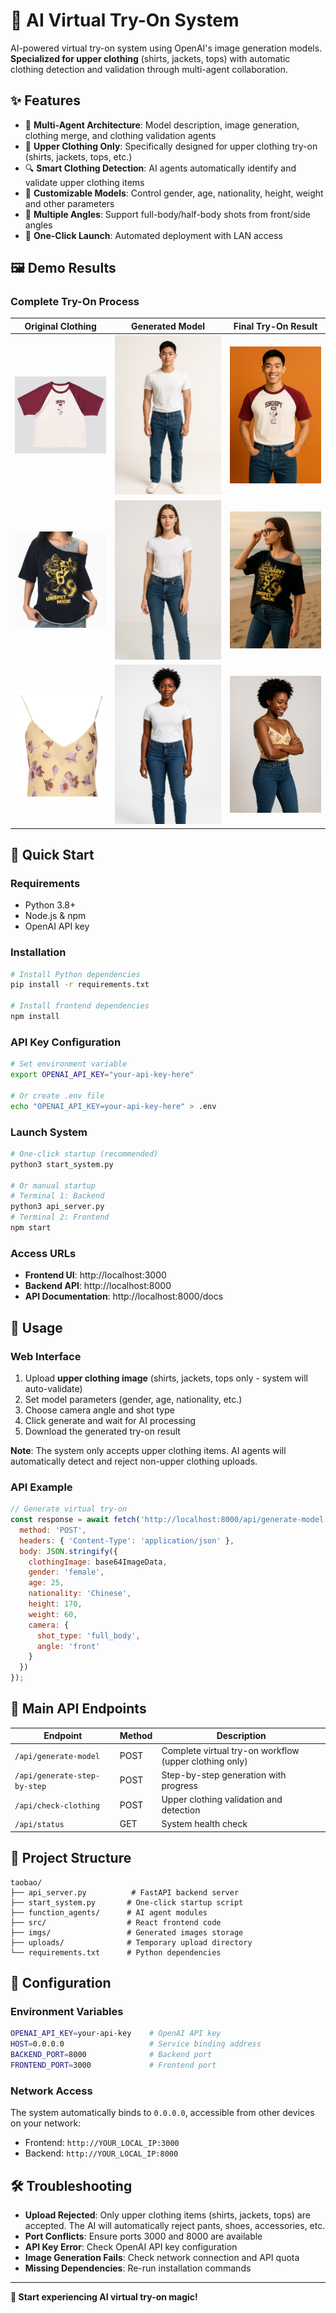 # 🎨 AI Virtual Try-On System

AI-powered virtual try-on system using OpenAI's image generation models. **Specialized for upper clothing** (shirts, jackets, tops) with automatic clothing detection and validation through multi-agent collaboration.

## ✨ Features

- 🤖 **Multi-Agent Architecture**: Model description, image generation, clothing merge, and clothing validation agents
- 👕 **Upper Clothing Only**: Specifically designed for upper clothing try-on (shirts, jackets, tops, etc.)
- 🔍 **Smart Clothing Detection**: AI agents automatically identify and validate upper clothing items
- 🎯 **Customizable Models**: Control gender, age, nationality, height, weight and other parameters
- 📸 **Multiple Angles**: Support full-body/half-body shots from front/side angles
- 🚀 **One-Click Launch**: Automated deployment with LAN access

## 🖼️ Demo Results

### Complete Try-On Process
| Original Clothing | Generated Model | Final Try-On Result |
|-------------------|-----------------|---------------------|
| ![Clothing](./imgs/examples/cloth1.jpg) | ![Model](./imgs/examples/model1.jpg) | ![Result](./imgs/examples/result1.jpg) |
| ![Clothing](./imgs/examples/cloth2.png) | ![Model](./imgs/examples/model2.jpg) | ![Result](./imgs/examples/result2.jpg) |
| ![Clothing](./imgs/examples/cloth3.png) | ![Model](./imgs/examples/model3.jpg) | ![Result](./imgs/examples/result3.jpg) |

## 🚀 Quick Start

### Requirements
- Python 3.8+
- Node.js & npm
- OpenAI API key

### Installation
```bash
# Install Python dependencies
pip install -r requirements.txt

# Install frontend dependencies
npm install
```

### API Key Configuration
```bash
# Set environment variable
export OPENAI_API_KEY="your-api-key-here"

# Or create .env file
echo "OPENAI_API_KEY=your-api-key-here" > .env
```

### Launch System
```bash
# One-click startup (recommended)
python3 start_system.py

# Or manual startup
# Terminal 1: Backend
python3 api_server.py
# Terminal 2: Frontend
npm start
```

### Access URLs
- **Frontend UI**: http://localhost:3000
- **Backend API**: http://localhost:8000
- **API Documentation**: http://localhost:8000/docs

## 📱 Usage

### Web Interface
1. Upload **upper clothing image** (shirts, jackets, tops only - system will auto-validate)
2. Set model parameters (gender, age, nationality, etc.)
3. Choose camera angle and shot type
4. Click generate and wait for AI processing
5. Download the generated try-on result

**Note**: The system only accepts upper clothing items. AI agents will automatically detect and reject non-upper clothing uploads.

### API Example
```javascript
// Generate virtual try-on
const response = await fetch('http://localhost:8000/api/generate-model', {
  method: 'POST',
  headers: { 'Content-Type': 'application/json' },
  body: JSON.stringify({
    clothingImage: base64ImageData,
    gender: 'female',
    age: 25,
    nationality: 'Chinese',
    height: 170,
    weight: 60,
    camera: {
      shot_type: 'full_body',
      angle: 'front'
    }
  })
});
```

## 📡 Main API Endpoints

| Endpoint | Method | Description |
|----------|--------|-------------|
| `/api/generate-model` | POST | Complete virtual try-on workflow (upper clothing only) |
| `/api/generate-step-by-step` | POST | Step-by-step generation with progress |
| `/api/check-clothing` | POST | Upper clothing validation and detection |
| `/api/status` | GET | System health check |

## 📁 Project Structure

```
taobao/
├── api_server.py          # FastAPI backend server
├── start_system.py       # One-click startup script
├── function_agents/      # AI agent modules
├── src/                  # React frontend code
├── imgs/                 # Generated images storage
├── uploads/              # Temporary upload directory
└── requirements.txt      # Python dependencies
```

## 🔧 Configuration

### Environment Variables
```bash
OPENAI_API_KEY=your-api-key    # OpenAI API key
HOST=0.0.0.0                   # Service binding address
BACKEND_PORT=8000              # Backend port
FRONTEND_PORT=3000             # Frontend port
```

### Network Access
The system automatically binds to `0.0.0.0`, accessible from other devices on your network:
- Frontend: `http://YOUR_LOCAL_IP:3000`
- Backend: `http://YOUR_LOCAL_IP:8000`

## 🛠️ Troubleshooting

- **Upload Rejected**: Only upper clothing items (shirts, jackets, tops) are accepted. The AI will automatically reject pants, shoes, accessories, etc.
- **Port Conflicts**: Ensure ports 3000 and 8000 are available
- **API Key Error**: Check OpenAI API key configuration
- **Image Generation Fails**: Check network connection and API quota
- **Missing Dependencies**: Re-run installation commands

---

**🎯 Start experiencing AI virtual try-on magic!** 